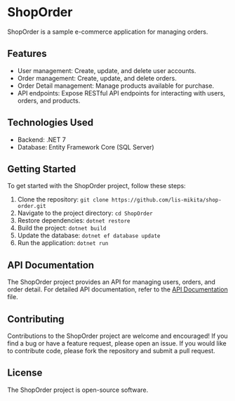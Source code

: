 # ShopOrder

ShopOrder is a sample e-commerce application for managing orders.

## Features

- User management: Create, update, and delete user accounts.
- Order management: Create, update, and delete orders.
- Order Detail management: Manage products available for purchase.
- API endpoints: Expose RESTful API endpoints for interacting with users, orders, and products.

## Technologies Used

- Backend: .NET 7
- Database: Entity Framework Core (SQL Server)

## Getting Started

To get started with the ShopOrder project, follow these steps:

1. Clone the repository: `git clone https://github.com/lis-mikita/shop-order.git`
2. Navigate to the project directory: `cd ShopOrder`
3. Restore dependencies: `dotnet restore`
4. Build the project: `dotnet build`
5. Update the database: `dotnet ef database update`
6. Run the application: `dotnet run`

## API Documentation

The ShopOrder project provides an API for managing users, orders, and order detail. For detailed API documentation, refer to the [API Documentation](https://lis-mikita.github.io/ShopOrder/) file.

## Contributing

Contributions to the ShopOrder project are welcome and encouraged! If you find a bug or have a feature request, please open an issue. If you would like to contribute code, please fork the repository and submit a pull request.

## License

The ShopOrder project is open-source software.

